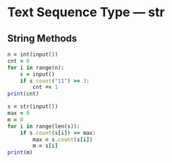 Text Sequence Type — str
========================
String Methods
--------------
````ruby
n = int(input())
cnt = 0
for i in range(n):
    s = input()
    if s.count("11") >= 3:
        cnt += 1
print(cnt)
````
````ruby
s = str(input())
max = 0
m = 0
for i in range(len(s)):
    if s.count(s[i]) >= max:
        max = s.count(s[i])
        m = s[i]
print(m)
````
